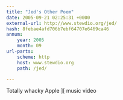 ```yaml
---
title: "Jed's Other Poem"
date: 2005-09-21 02:25:31 +0000
external-url: http://www.stewdio.org/jed/
hash: 8febae4afd706b7ebf64707e6469ca46
annum:
    year: 2005
    month: 09
url-parts:
    scheme: http
    host: www.stewdio.org
    path: /jed/

---
```


Totally whacky Apple ][ music video
